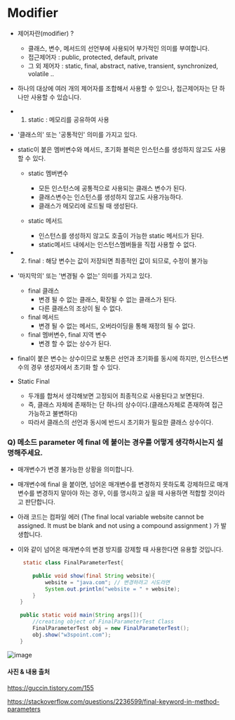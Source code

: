 # Modifier
- 제어자란(modifier) ? 
   - 클래스, 변수, 메서드의 선언부에 사용되어 부가적인 의미를 부여합니다.
   - 접근제어자 : public, protected, default, private
   - 그 외 제어자 : static, final, abstract, native, transient, synchronized, volatile .. 
- 하나의 대상에 여러 개의 제어자를 조합해서 사용할 수 있으나, 접근제어자는 단 하나만 사용할 수 있습니다.

- 1. static :  메모리를 공유하여 사용
- '클래스의' 또는 '공통적인' 의미를 가지고 있다.
- static이 붙은 멤버변수와 메서드, 초기화 블럭은 인스턴스를 생성하지 않고도 사용할 수 있다.
   - static 멤버변수
      - 모든 인스턴스에 공통적으로 사용되는 클래스 변수가 된다.
      - 클래스변수는 인스턴스를 생성하지 않고도 사용가능하다.
      - 클래스가 메모리에 로드될 때 생성된다.

   - static 메서드
      - 인스턴스를 생성하지 않고도 호출이 가능한 static 메서드가 된다.
      - static메서드 내에서는 인스턴스멤버들을 직접 사용할 수 없다. 

- 2. final : 해당 변수는 값이 저장되면 최종적인 값이 되므로, 수정이 불가능
- '마지막의' 또는 '변경될 수 없는' 의미를 가지고 있다. 
    - final 클래스 
        - 변경 될 수 없는 클래스, 확장될 수 없는 클래스가 된다.
        - 다른 클래스의 조상이 될 수 없다.
    - final 메서드
        - 변경 될 수 없는 메서드, 오버라이딩을 통해 재정의 될 수 없다.
    - final 멤버변수, final 지역 변수
        - 변경 할 수 없는 상수가 된다.
- final이 붙은 변수는 상수이므로 보통은 선언과 초기화를 동시에 하지만, 인스턴스변수의 경우 생성자에서 초기화 할 수 있다.

- Static Final
   - 두개를 합쳐서 생각해보면 고정되어 최종적으로 사용된다고 보면된다.
   - 즉, 클래스 자체에 존재하는 단 하나의 상수이다.(클래스자체로 존재하여 접근가능하고 불변하다)
   - 따라서 클래스의 선언과 동시에 반드시 초기화가 필요한 클래스 상수이다.

### Q) 메소드 parameter 에 final 에 붙이는 경우를 어떻게 생각하시는지 설명해주세요.
- 매개변수가 변경 불가능한 상황을 의미합니다.
- 매개변수에 final 을 붙이면, 넘어온 매개변수를 변경하지 못하도록 강제하므로 매개변수를 변경하지 말아야 하는 경우, 이를 명시하고 싶을 때 사용하면 적합할 것이라고 판단합니다.

- 아래 코드는 컴파일 에러 (The final local variable website cannot be assigned. It must be blank and not using a compound assignment ) 가 발생합니다. 
- 이와 같이 넘어온 매개변수의 변경 방지를 강제할 때 사용한다면 유용할 것입니다. 

```java
	 static class FinalParameterTest{
		 
		public void show(final String website){
			website = "java.com"; // 변경하려고 시도라면 
			System.out.println("website = " + website);
		}
	}
	
	public static void main(String args[]){
		//creating object of FinalParameterTest Class
		FinalParameterTest obj = new FinalParameterTest();
		obj.show("w3spoint.com");
	}
```

![image](https://user-images.githubusercontent.com/76711238/236809825-4ba53339-6f14-4d5c-9821-ded4140f76e2.png)


#### 사진 & 내용 출처
https://guccin.tistory.com/155

https://stackoverflow.com/questions/2236599/final-keyword-in-method-parameters
